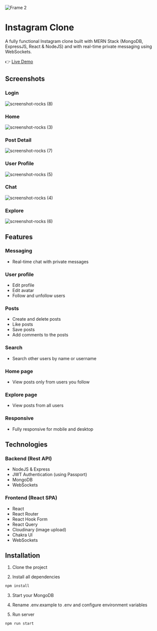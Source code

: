 ![Frame 2](https://user-images.githubusercontent.com/9263545/176514998-2cf0bf4a-6866-4aa0-be08-e7e6165f7b6f.jpg)


# Instagram Clone
A fully functional Instagram clone built with MERN Stack (MongoDB, ExpressJS, React & NodeJS) and with real-time private messaging using WebSockets.

👉 [Live Demo](https://instagram-clone-acampos.herokuapp.com/)


## Screenshots

### Login
![screenshot-rocks (8)](https://user-images.githubusercontent.com/9263545/176520162-774f3162-a581-4149-85fe-72b1195029a3.png)


### Home
![screenshot-rocks (3)](https://user-images.githubusercontent.com/9263545/176519713-28e032c9-f49f-4eb8-adb3-73722aa5b9db.png)

### Post Detail
![screenshot-rocks (7)](https://user-images.githubusercontent.com/9263545/176520195-91f51866-a9cc-4e8b-b69d-55cac79500a9.png)

### User Profile
![screenshot-rocks (5)](https://user-images.githubusercontent.com/9263545/176520228-ffbb9b47-8336-4482-9b35-4ae0e3ef2b9a.png)

### Chat
![screenshot-rocks (4)](https://user-images.githubusercontent.com/9263545/176520253-23ffccc1-3c14-4cd2-bc2a-e555a54d0f93.png)

### Explore
![screenshot-rocks (6)](https://user-images.githubusercontent.com/9263545/176520214-edaf840e-fd57-42fb-b001-4d4bd722272d.png)


## Features

### Messaging
- Real-time chat with private messages

### User profile
- Edit profile 
- Edit avatar
- Follow and unfollow users

### Posts
- Create and delete posts
- Like posts
- Save posts
- Add comments to the posts

### Search
- Search other users by name or username

### Home page
- View posts only from users you follow

### Explore page
- View posts from all users

### Responsive
- Fully responsive for mobile and desktop



## Technologies
### Backend (Rest API)
- NodeJS & Express
- JWT Authentication (using Passport)
- MongoDB
- WebSockets

### Frontend (React SPA)
- React
- React Router
- React Hook Form
- React Query
- Cloudinary (image upload)
- Chakra UI
- WebSockets



## Installation

1. Clone the project

2. Install all dependencies

```bash 
npm install
```

3. Start your MongoDB

4. Rename .env.example to .env and configure environment variables

5. Run server
```bash
npm run start
```
